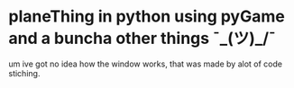 # planeThing in python using pyGame and a buncha other things ¯\_(ツ)_/¯

um ive got no idea how the window works, that was made by alot of code stiching.



